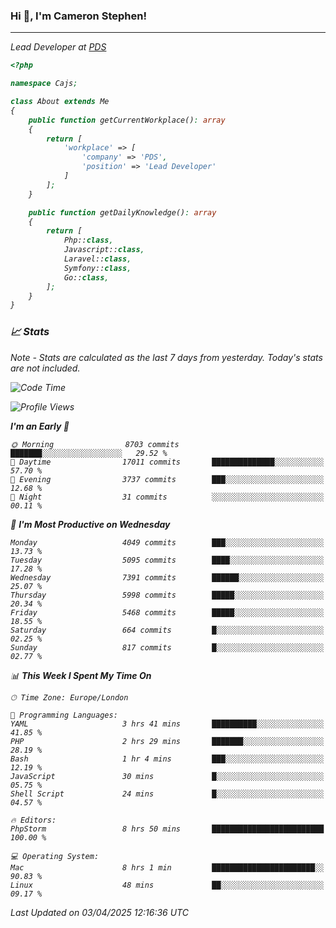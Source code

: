 ### Hi 👋, I'm Cameron Stephen!
<hr>
<p><em>Lead Developer at <a href="https://prindatasolutions.co.uk">PDS</a></p>


```php
<?php

namespace Cajs;

class About extends Me
{
    public function getCurrentWorkplace(): array
    {
        return [
            'workplace' => [
                'company' => 'PDS',
                'position' => 'Lead Developer'
            ]
        ];
    }

    public function getDailyKnowledge(): array
    {
        return [
            Php::class,
            Javascript::class,
            Laravel::class,
            Symfony::class,
            Go::class,
        ];
    }
}
```

### 📈 Stats
<p><em>Note - Stats are calculated as the last 7 days from yesterday. Today's stats are not included.</em></p>


<!--START_SECTION:waka-->
![Code Time](http://img.shields.io/badge/Code%20Time-4%2C436%20hrs%2026%20mins-blue)

![Profile Views](http://img.shields.io/badge/Profile%20Views-0-blue)

**I'm an Early 🐤** 

```text
🌞 Morning                8703 commits        ███████░░░░░░░░░░░░░░░░░░   29.52 % 
🌆 Daytime                17011 commits       ██████████████░░░░░░░░░░░   57.70 % 
🌃 Evening                3737 commits        ███░░░░░░░░░░░░░░░░░░░░░░   12.68 % 
🌙 Night                  31 commits          ░░░░░░░░░░░░░░░░░░░░░░░░░   00.11 % 
```
📅 **I'm Most Productive on Wednesday** 

```text
Monday                   4049 commits        ███░░░░░░░░░░░░░░░░░░░░░░   13.73 % 
Tuesday                  5095 commits        ████░░░░░░░░░░░░░░░░░░░░░   17.28 % 
Wednesday                7391 commits        ██████░░░░░░░░░░░░░░░░░░░   25.07 % 
Thursday                 5998 commits        █████░░░░░░░░░░░░░░░░░░░░   20.34 % 
Friday                   5468 commits        █████░░░░░░░░░░░░░░░░░░░░   18.55 % 
Saturday                 664 commits         █░░░░░░░░░░░░░░░░░░░░░░░░   02.25 % 
Sunday                   817 commits         █░░░░░░░░░░░░░░░░░░░░░░░░   02.77 % 
```


📊 **This Week I Spent My Time On** 

```text
🕑︎ Time Zone: Europe/London

💬 Programming Languages: 
YAML                     3 hrs 41 mins       ██████████░░░░░░░░░░░░░░░   41.85 % 
PHP                      2 hrs 29 mins       ███████░░░░░░░░░░░░░░░░░░   28.19 % 
Bash                     1 hr 4 mins         ███░░░░░░░░░░░░░░░░░░░░░░   12.19 % 
JavaScript               30 mins             █░░░░░░░░░░░░░░░░░░░░░░░░   05.75 % 
Shell Script             24 mins             █░░░░░░░░░░░░░░░░░░░░░░░░   04.57 % 

🔥 Editors: 
PhpStorm                 8 hrs 50 mins       █████████████████████████   100.00 % 

💻 Operating System: 
Mac                      8 hrs 1 min         ███████████████████████░░   90.83 % 
Linux                    48 mins             ██░░░░░░░░░░░░░░░░░░░░░░░   09.17 % 
```


 Last Updated on 03/04/2025 12:16:36 UTC
<!--END_SECTION:waka-->
